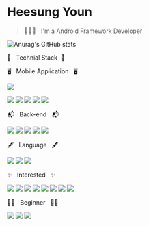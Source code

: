 # Heesung Youn

> 🙋🏻‍♂️ &nbsp; I'm a Android Framework Developer

![Anurag's GitHub stats](https://github-readme-stats.vercel.app/api?username=heesung6701&show_icons=true&theme=radical)

📗 &nbsp; Technial Stack &nbsp;📘

🖥 &nbsp; Mobile Application &nbsp; 🖥 

<img src="https://img.shields.io/badge/Android-3DDC84?style=flat-square&logo=Android&logoColor=white"/> 

<img src="https://img.shields.io/static/v1?label=&message=MVVM&color=orange"/> <img src="https://img.shields.io/static/v1?label=&message=Data+binding&color=green"/> <img src="https://img.shields.io/static/v1?label=&message=Custom+view&color=blue"/>  <img src="https://img.shields.io/badge/Junit-25A162?style=flat-square&logo=Junit5&logoColor=white"/> <img src="https://img.shields.io/static/v1?label=&message=Compose&color=green"/> 

📬 &nbsp; Back-end &nbsp; 📬

<img src="https://img.shields.io/badge/NodeJs-339933?style=flat-square&logo=Node&logoColor=white"/> <img src="https://img.shields.io/badge/Spring-6DB33F?style=flat-square&logo=Spring&logoColor=white"/> <img src="https://img.shields.io/badge/Jenkins-D24939?style=flat-square&logo=Jenkins&logoColor=white"/> <img src="https://img.shields.io/badge/Swagger-85EA2D?style=flat-square&logo=Swagger&logoColor=white&textColor=white"/> <img src="https://img.shields.io/badge/Mocha-8D6748?style=flat-square&logo=Mocha&logoColor=white"/>  


🖋 &nbsp; Language &nbsp; 🖋

<img src="https://img.shields.io/badge/Java-007396?style=flat-square&logo=Java&logoColor=white"/> <img src="https://img.shields.io/badge/Kotlin-0095D5?style=flat-square&logo=Kotlin&logoColor=white"/> <img src="https://img.shields.io/badge/JavaScript-F7DF1E?style=flat-square&logo=JavaScript&logoColor=white"/> 
  
✨ &nbsp; Interested &nbsp; ✨

 <img src="https://img.shields.io/static/v1?label=&message=Atomic+design&color=important"/> <img src="https://img.shields.io/static/v1?label=&message=Design+pattern&color=yellowgreen"/> <img src="https://img.shields.io/static/v1?label=&message=Template+view&color=blue"/> <img src="https://img.shields.io/static/v1?label=&message=Clean+Code&color=lightgrey"/> <img src="https://img.shields.io/badge/reactive-B7178C?style=flat-square&logo=ReactiveX&logoColor=white"/> <img src="https://img.shields.io/static/v1?label=&message=Functional+programming&color=blueviolet"/> <img src="https://img.shields.io/static/v1?label=&message=Async&color=9cf"/> <img src="https://img.shields.io/static/v1?label=&message=Automation&color=red"/>  

🧑‍💻 &nbsp; Beginner &nbsp; 🧑‍💻

<img src="https://img.shields.io/badge/shell script-4EAA25?style=flat-square&logo=GNU+Bash&logoColor=white"/> <img src="https://img.shields.io/badge/Python-3776AB?style=flat-square&logo=Python&logoColor=white"/> <img src="https://img.shields.io/badge/Selenium-43B02A?style=flat-square&logo=Selenium&logoColor=white"/> 


<!--
**heesung6701/heesung6701** is a ✨ _special_ ✨ repository because its `README.md` (this file) appears on your GitHub profile.

Here are some ideas to get you started:

- 🔭 I’m currently working on ...
- 🌱 I’m currently learning ...
- 👯 I’m looking to collaborate on ...
- 🤔 I’m looking for help with ...
- 💬 Ask me about ...
- 📫 How to reach me: ...
- 😄 Pronouns: ...
- ⚡ Fun fact: ...
-->
